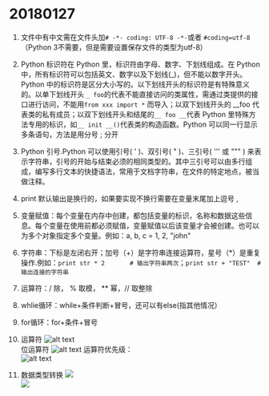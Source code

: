 # 20180127

1. 文件中有中文需在文件头加`# -*- coding: UTF-8 -*-`或者 `#coding=utf-8`（Python 3不需要，但是需要设置保存文件的类型为utf-8）

2. Python 标识符在 Python 里，标识符由字母、数字、下划线组成。在 Python 中，所有标识符可以包括英文、数字以及下划线(_)，但不能以数字开头。Python 中的标识符是区分大小写的。以下划线开头的标识符是有特殊意义的。以单下划线开头 `_ foo`的代表不能直接访问的类属性，需通过类提供的接口进行访问，不能用`from xxx import *` 而导入；以双下划线开头的 __foo 代表类的私有成员；以双下划线开头和结尾的`__ foo __`代表 Python 里特殊方法专用的标识，如`__ init __()`代表类的构造函数。Python 可以同一行显示多条语句，方法是用分号 ; 分开

3. Python 引号.Python 可以使用引号( ' )、双引号( " )、三引号( ''' 或 """ ) 来表示字符串，引号的开始与结束必须的相同类型的。其中三引号可以由多行组成，编写多行文本的快捷语法，常用于文档字符串，在文件的特定地点，被当做注释。

4. print 默认输出是换行的，如果要实现不换行需要在变量末尾加上逗号 ,

5. 变量赋值：每个变量在内存中创建，都包括变量的标识，名称和数据这些信息。每个变量在使用前都必须赋值，变量赋值以后该变量才会被创建。也可以为多个对象指定多个变量。例如：a, b, c = 1, 2, "john"

6. 字符串：下标是左闭右开；加号（+）是字符串连接运算符，星号（*）是重复操作.例如：`print str * 2       # 输出字符串两次`；`print str + "TEST"  # 输出连接的字符串`

7. 运算符：/ 除，  % 取模， **  幂，//	 取整除

8. whlie循环：while+条件判断+冒号，还可以有else(指其他情况）

9. for循环：for+条件+冒号

10. 运算符
![alt text](算数运算符.png)  
位运算符
![alt text](位运算符.png) 
运算符优先级：  
![alt text](运算符优先级.png)  

11. 数据类型转换
![](数据类型转换1.png)  
![](数据类型转换2.png)



